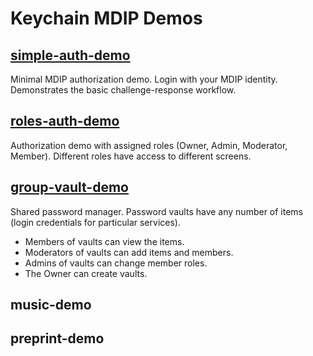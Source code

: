 # Keychain MDIP Demos

## [simple-auth-demo](simple-auth-demo/README.md)

Minimal MDIP authorization demo. Login with your MDIP identity.
Demonstrates the basic challenge-response workflow.

## [roles-auth-demo](roles-auth-demo/README.md)

Authorization demo with assigned roles (Owner, Admin, Moderator, Member).
Different roles have access to different screens.

## [group-vault-demo](group-vault-demo/README.md)
Shared password manager.
Password vaults have any number of items (login credentials for particular services).
- Members of vaults can view the items.
- Moderators of vaults can add items and members.
- Admins of vaults can change member roles.
- The Owner can create vaults.


## music-demo

## preprint-demo


